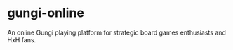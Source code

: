 # gungi-online
An online Gungi playing platform for strategic board games enthusiasts and HxH fans.
